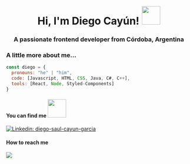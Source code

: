 <h1 align="center">Hi, I'm Diego Cayún! <img src="https://media.giphy.com/media/jiqyXvkHQzEBy/giphy.gif" width="50"></h1>
<h3 align="center">A passionate frontend developer from Córdoba, Argentina</h3>

<!--
**CayunDiego/CayunDiego** is a ✨ _special_ ✨ repository because its `README.md` (this file) appears on your GitHub profile.

Here are some ideas to get you started:

- 🔭 I’m currently working on ...
- 🌱 I’m currently learning ...
- 👯 I’m looking to collaborate on ...
- 🤔 I’m looking for help with ...
- 💬 Ask me about ...
- 📫 How to reach me: ...
- 😄 Pronouns: ...
- ⚡ Fun fact: ...
-->


###  A little more about me...  

```javascript
const diego = {
  pronouns: "he" | "him",
  code: [Javascript, HTML, CSS, Java, C#, C++],
  tools: [React, Node, Styled-Components]
}
```

#### You can find me <img src="https://media.giphy.com/media/aoydQ5HRJUAbm/giphy.gif" width="50">
[![Linkedin: diego-saul-cayun-garcia](https://img.shields.io/badge/-diegosaulcayungarcia-blue?style=flat-square&logo=Linkedin&logoColor=white&link=https://www.linkedin.com/in/diego-saul-cayun-garcia/)](https://www.linkedin.com/in/diego-saul-cayun-garcia/)

#### How to reach me
[![](https://img.shields.io/badge/Gmail-cayun.diego.09%40gmail.com-red)](mailto:cayun.diego.09@gmail.com)
